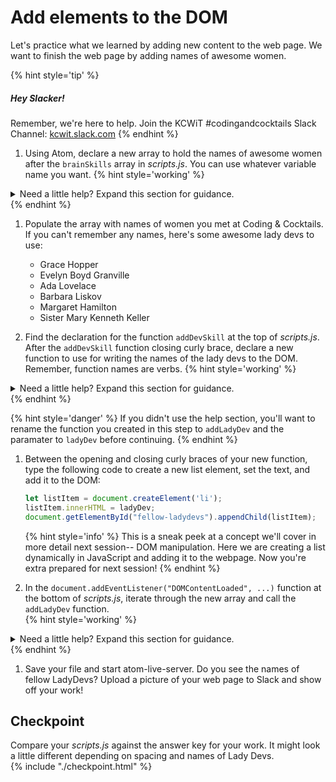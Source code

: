 # Add elements to the DOM

Let's practice what we learned by adding new content to the web page. We want to finish the web page by adding names of awesome women.

{% hint style='tip' %}
##### Hey Slacker!

Remember, we're here to help.
Join the KCWiT #codingandcocktails Slack Channel: [kcwit.slack.com](http://kcwit.slack.com)
{% endhint %}


1. Using Atom, declare a new array to hold the names of awesome women after the `brainSkills` array in _scripts.js_. You can use whatever variable name you want. 
   {% hint style='working' %}
<details>
<summary>
Need a little help? Expand this section for guidance. 
</summary> 
Type <code>const ladyDevs = [];</code>.
</details>
   {% endhint %}

1. Populate the array with names of women you met at Coding & Cocktails. If you can't remember any names, here's some awesome lady devs to use:
   * Grace Hopper
   * Evelyn Boyd Granville
   * Ada Lovelace
   * Barbara Liskov
   * Margaret Hamilton
   * Sister Mary Kenneth Keller

1. Find the declaration for the function `addDevSkill` at the top of _scripts.js_. After the `addDevSkill` function closing curly brace, declare a new function to use for writing the names of the lady devs to the DOM. Remember, function names are verbs.
      {% hint style='working' %}
<details>
<summary>
Need a little help? Expand this section for guidance. 
</summary> 
Create a new function and name it after the action (the verb). In this example, the action is `addLadyDev`. You can use <b>Function expression</b> or <b>Function declaration</b>. Your function should look something like this:

<pre>
<code class="lang-javascript">
const addLadyDev = function (ladyDev) {
};
</code>
</pre>
</details>
   {% endhint %}

   {% hint style='danger' %}
   If you didn't use the help section, you'll want to rename the function you created in this step to `addLadyDev` and the paramater to `ladyDev` before continuing.
   {% endhint %}

1. Between the opening and closing curly braces of your new function, type the following code to create a new list element, set the text, and add it to the DOM:
  
   ```js
   let listItem = document.createElement('li');
   listItem.innerHTML = ladyDev;
   document.getElementById("fellow-ladydevs").appendChild(listItem);
   ```
   {% hint style='info' %}
This is a sneak peek at a concept we'll cover in more detail next session-- DOM manipulation. Here we are creating a list dynamically in JavaScript and adding it to the webpage. Now you're extra prepared for next session!
   {% endhint %}

1. In the `document.addEventListener("DOMContentLoaded", ...)` function at the bottom of _scripts.js_, iterate through the new array and call the `addLadyDev` function.   
   {% hint style='working' %}
<details>
<summary>
Need a little help? Expand this section for guidance. 
</summary> 
Take a look at how you iterated over <code>brainSkills</code> and called the <code>addDevSkill</code> function. You'll do the same for <code>ladyDevs</code> array and calling <code>addLadyDev</code> function.
</details>
   {% endhint %}

1. Save your file and start atom-live-server. Do you see the names of fellow LadyDevs? Upload a picture of your web page to Slack and show off your work!

<!-- trick markdown to give me a little space between these two sections of text -->
## 

## Checkpoint <span class="navigate-top"><a href="#top" title="Take me to the top of page"><i class="fa fa-chevron-circle-up" aria-hidden="true"></i></a></span>
Compare your _scripts.js_ against the answer key for your work. It might look a little different depending on spacing and names of Lady Devs.  
{% include "./checkpoint.html" %}